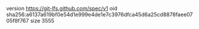 version https://git-lfs.github.com/spec/v1
oid sha256:a6137a619bf0e54d1e999e4de1e7c3976dfca45d6a25cd8878faee0705f8f767
size 3555

